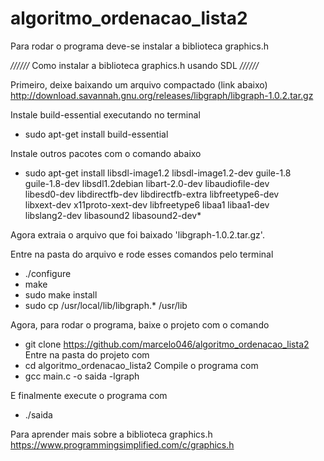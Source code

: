 # algoritmo_ordenacao_lista2

Para rodar o programa deve-se instalar a biblioteca graphics.h

*//////*   Como instalar a biblioteca graphics.h usando SDL   *//////*

Primeiro, deixe baixando um arquivo compactado (link abaixo)
http://download.savannah.gnu.org/releases/libgraph/libgraph-1.0.2.tar.gz


Instale build-essential executando no terminal
- sudo apt-get install build-essential

Instale outros pacotes com o comando abaixo
- sudo apt-get install libsdl-image1.2 libsdl-image1.2-dev guile-1.8 \
  guile-1.8-dev libsdl1.2debian libart-2.0-dev libaudiofile-dev \
  libesd0-dev libdirectfb-dev libdirectfb-extra libfreetype6-dev \
  libxext-dev x11proto-xext-dev libfreetype6 libaa1 libaa1-dev \
  libslang2-dev libasound2 libasound2-dev*

Agora extraia o arquivo que foi baixado 'libgraph-1.0.2.tar.gz'.

Entre na pasta do arquivo e rode esses comandos pelo terminal
- ./configure
- make
- sudo make install
- sudo cp /usr/local/lib/libgraph.* /usr/lib


Agora, para rodar o programa, baixe o projeto com o comando
- git clone https://github.com/marcelo046/algoritmo_ordenacao_lista2
Entre na pasta do projeto com
- cd algoritmo_ordenacao_lista2
Compile o programa com
- gcc main.c -o saida -lgraph

E finalmente execute o programa com
- ./saida



Para aprender mais sobre a biblioteca graphics.h
https://www.programmingsimplified.com/c/graphics.h
